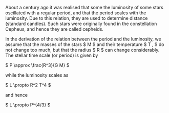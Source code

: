 About a century ago it was realised that some the luminosity of some stars oscillated with a regular period, and that the period scales with the luminosity. Due to this relation, they are used to determine distance (standard candles). Such stars were originally found in the constellation Cepheus, and hence they are called cepheids.

In the derivation of the relation between the period and the luminosity, we assume that the masses of the stars $ M $ and their temperature $ T \, $ do not change too much, but that the radius $ R $ can change considerably. The stellar time scale (or period) is given by

$ P \approx \frac{R^3}{G M} $

while the luminosity scales as

$ L \propto R^2 T^4 $

and hence

$ L \propto P^{4/3} $